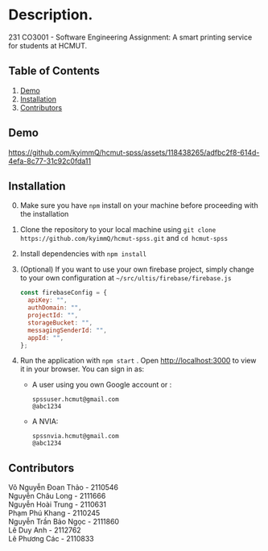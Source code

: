 # Description.

231 CO3001 - Software Engineering Assignment: A smart printing service for students at HCMUT.

## Table of Contents

1. [Demo](#demo)
2. [Installation](#installation)
3. [Contributors](#contributors)

## Demo


https://github.com/kyimmQ/hcmut-spss/assets/118438265/adfbc2f8-614d-4efa-8c77-31c92c0fda11


## Installation

0. Make sure you have `npm` install on your machine before proceeding with the installation
1. Clone the repository to your local machine using `git clone https://github.com/kyimmQ/hcmut-spss.git` and `cd hcmut-spss`
2. Install dependencies with `npm install`
3. (Optional) If you want to use your own firebase project, simply change to your own configuration at `~/src/ultis/firebase/firebase.js`

   ```javascript
   const firebaseConfig = {
     apiKey: "",
     authDomain: "",
     projectId: "",
     storageBucket: "",
     messagingSenderId: "",
     appId: "",
   };
   ```

4. Run the application with `npm start` . Open [http://localhost:3000](http://localhost:3000) to view it in your browser. You can sign in as:

   - A user using you own Google account or :

     ```
     spssuser.hcmut@gmail.com
     @abc1234
     ```

   - A NVIA:
     ```
     spssnvia.hcmut@gmail.com
     @abc1234
     ```

## Contributors

Võ Nguyễn Đoan Thảo - 2110546\
Nguyễn Châu Long - 2111666\
Nguyễn Hoài Trung - 2110631\
Phạm Phú Khang - 2110245\
Nguyễn Trần Bảo Ngọc - 2111860\
Lê Duy Anh - 2112762\
Lê Phương Các - 2110833
